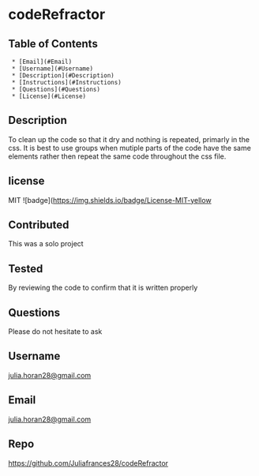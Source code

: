 
  # codeRefractor

   ## Table of Contents
     * [Email](#Email)
     * [Username](#Username)
     * [Description](#Description)
     * [Instructions](#Instructions)
     * [Questions](#Questions)
     * [License](#License)
     
  ## Description
  To clean up the code so that it dry and nothing is repeated, primarly in the css. It is best to use groups when mutiple parts of the code have the same elements rather then repeat the same code throughout the css file. 

  ## license 
   MIT
  ![badge](https://img.shields.io/badge/License-MIT-yellow

  ## Contributed
  This was a solo project  

  ## Tested
   By reviewing the code to confirm that it is written properly 

  ## Questions 
   Please do not hesitate to ask 

  ## Username
  julia.horan28@gmail.com

  ## Email 
  julia.horan28@gmail.com

  ## Repo
  https://github.com/Juliafrances28/codeRefractor
  

